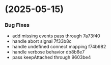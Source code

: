 #  (2025-05-15)


### Bug Fixes

* add missing events pass through 7a73f40
* handle abort signal 7f33b8c
* handle undefined connect mapping f74b982
* handle verbose behavior db8b8e7
* pass keepAttached through 9603be4



